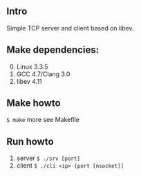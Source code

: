## Intro 
  Simple TCP server and client based on libev.

## Make dependencies:
  0. Linux 3.3.5
  1. GCC 4.7/Clang 3.0
  2. libev 4.11

## Make howto
  `$ make`
  more see Makefile


## Run howto
  1. server `$ ./srv [port]`
  2. client `$ ./cli <ip> [port [nsocket]]`
